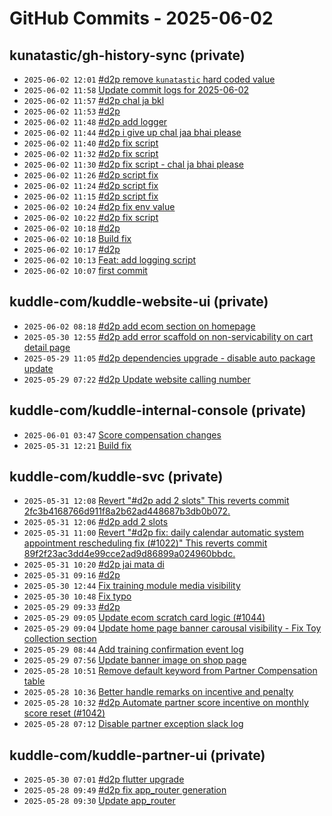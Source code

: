 # GitHub Commits - 2025-06-02


## kunatastic/gh-history-sync (private)

- `2025-06-02 12:01` [#d2p remove `kunatastic` hard coded value](https://github.com/kunatastic/gh-history-sync/commit/7ee1e2cc0c02f396655d307c1daa2af67814d2bf)
- `2025-06-02 11:58` [Update commit logs for 2025-06-02](https://github.com/kunatastic/gh-history-sync/commit/4d87ca9870161b0906188edf115918e398af6352)
- `2025-06-02 11:57` [#d2p chal ja bkl](https://github.com/kunatastic/gh-history-sync/commit/8ab2115b924a92565ac0f3dbdf1bbfaebc0d34a6)
- `2025-06-02 11:53` [#d2p](https://github.com/kunatastic/gh-history-sync/commit/53334bb3ceebc00c6d239280b0f6c763f472a84c)
- `2025-06-02 11:48` [#d2p add logger](https://github.com/kunatastic/gh-history-sync/commit/cec6934d97ae107b393b73cc846835bcb0b6dc8e)
- `2025-06-02 11:44` [#d2p i give up chal jaa bhai please](https://github.com/kunatastic/gh-history-sync/commit/9004f8cf09134b3ad66ca7e26de1297db0e4ae61)
- `2025-06-02 11:40` [#d2p fix script](https://github.com/kunatastic/gh-history-sync/commit/d14d9fd56274d1a8bcc32c049171a9da265ca5b2)
- `2025-06-02 11:32` [#d2p fix script](https://github.com/kunatastic/gh-history-sync/commit/ba1f70c8fc374f7f799fcb99d652d41d227229a8)
- `2025-06-02 11:30` [#d2p fix script - chal ja bhai please](https://github.com/kunatastic/gh-history-sync/commit/0ada333e10874c1f1fbb67bc23056fcd735132d8)
- `2025-06-02 11:26` [#d2p script fix](https://github.com/kunatastic/gh-history-sync/commit/ad4d880e0ee3231cf07726f38d5848ee21683269)
- `2025-06-02 11:24` [#d2p script fix](https://github.com/kunatastic/gh-history-sync/commit/ca2cfa16962a1915a8d384f6e46c87b034de4dc4)
- `2025-06-02 11:15` [#d2p script fix](https://github.com/kunatastic/gh-history-sync/commit/94031951b5bb30678ad95d309947755ac3e3b3c5)
- `2025-06-02 10:24` [#d2p fix env value](https://github.com/kunatastic/gh-history-sync/commit/a1e532fda010074c18d107f80c04ec4102cf3020)
- `2025-06-02 10:22` [#d2p fix script](https://github.com/kunatastic/gh-history-sync/commit/7f32844c8cbaf8f2da074525e718099c23d7ab4f)
- `2025-06-02 10:18` [#d2p](https://github.com/kunatastic/gh-history-sync/commit/95ad4ffca0eb8181c93e5c87a44e49583b85d98b)
- `2025-06-02 10:18` [Build fix](https://github.com/kunatastic/gh-history-sync/commit/4d0bdd2c75d0c43273b4a8e67a13c0b85b44d156)
- `2025-06-02 10:17` [#d2p](https://github.com/kunatastic/gh-history-sync/commit/63facb5b4f3f6a1d85597373591cfcf3fe274cb0)
- `2025-06-02 10:13` [Feat: add logging script](https://github.com/kunatastic/gh-history-sync/commit/defa4a465c0e0db790a3946b5d5cbc990c84a221)
- `2025-06-02 10:07` [first commit](https://github.com/kunatastic/gh-history-sync/commit/0516541279f0311227a7e0fcbb2c8679f83b9394)

## kuddle-com/kuddle-website-ui (private)

- `2025-06-02 08:18` [#d2p add ecom section on homepage](https://github.com/kuddle-com/kuddle-website-ui/commit/4f835e697c1d0be7ec8368c2994985deee32a150)
- `2025-05-30 12:55` [#d2p add error scaffold on non-servicability on cart detail page](https://github.com/kuddle-com/kuddle-website-ui/commit/aaf014fa1b01723dfc36d3427658092bd465f736)
- `2025-05-29 11:05` [#d2p dependencies upgrade - disable auto package update](https://github.com/kuddle-com/kuddle-website-ui/commit/3dcb01196ea652b128a842179710ed2474c8fc46)
- `2025-05-29 07:22` [#d2p Update website calling number](https://github.com/kuddle-com/kuddle-website-ui/commit/35cf37840619b5def589e7db630ba607a4c70e70)

## kuddle-com/kuddle-internal-console (private)

- `2025-06-01 03:47` [Score compensation changes](https://github.com/kuddle-com/kuddle-internal-console/commit/a824d43b0903d4f0516e4a47b84743136a5cf9a6)
- `2025-05-31 12:21` [Build fix](https://github.com/kuddle-com/kuddle-internal-console/commit/c6232c75d08ff71ce9059be2519bcc567f3d137c)

## kuddle-com/kuddle-svc (private)

- `2025-05-31 12:08` [Revert "#d2p add 2 slots"  This reverts commit 2fc3b4168766d911f8a2b62ad448687b3db0b072.](https://github.com/kuddle-com/kuddle-svc/commit/bce261599d4d791af15a2bb7031ed71ecd7182c9)
- `2025-05-31 12:06` [#d2p add 2 slots](https://github.com/kuddle-com/kuddle-svc/commit/2fc3b4168766d911f8a2b62ad448687b3db0b072)
- `2025-05-31 11:00` [Revert "#d2p fix: daily calendar automatic system appointment rescheduling fix (#1022)"  This reverts commit 89f2f23ac3dd4e99cce2ad9d86899a024960bbdc.](https://github.com/kuddle-com/kuddle-svc/commit/6139048ff634a442a26fe3b44c1fe5f20bf8a605)
- `2025-05-31 10:20` [#d2p jai mata di](https://github.com/kuddle-com/kuddle-svc/commit/e0bf16afbd4dc619f93b0b3c9c9dd224d345ec77)
- `2025-05-31 09:16` [#d2p](https://github.com/kuddle-com/kuddle-svc/commit/85a27659ef08e8e974481648a16437893ec18ba8)
- `2025-05-30 12:44` [Fix training module media visibility](https://github.com/kuddle-com/kuddle-svc/commit/c1afda597ff9808a1f8cd3660c0d67fb899d7c66)
- `2025-05-30 10:48` [Fix typo](https://github.com/kuddle-com/kuddle-svc/commit/f36ac71c059e2976d8e5f557f586435e79b4143f)
- `2025-05-29 09:33` [#d2p](https://github.com/kuddle-com/kuddle-svc/commit/8220327f8cefc05b5542b0fdc633de98c9387846)
- `2025-05-29 09:05` [Update ecom scratch card logic (#1044)](https://github.com/kuddle-com/kuddle-svc/commit/098903b5f0c957a1b703fd5b10ce57ff4e37dbbd)
- `2025-05-29 09:04` [Update home page banner carousal visibility - Fix Toy collection section](https://github.com/kuddle-com/kuddle-svc/commit/b2e069b39e5c2749ea5edc166580264521b12e00)
- `2025-05-29 08:44` [Add training confirmation event log](https://github.com/kuddle-com/kuddle-svc/commit/3a022383d705ee59aa0153074127c11036c4a6d5)
- `2025-05-29 07:56` [Update banner image on shop page](https://github.com/kuddle-com/kuddle-svc/commit/0a1e3230661bb8f820a0241cac0e2a5f0220b19e)
- `2025-05-28 10:51` [Remove default keyword from Partner Compensation table](https://github.com/kuddle-com/kuddle-svc/commit/0af466ece11e72a623ab171b96819dced51e7de9)
- `2025-05-28 10:36` [Better handle remarks on incentive and penalty](https://github.com/kuddle-com/kuddle-svc/commit/d14415114bc4ff4e0506e3c5403ad067bb111621)
- `2025-05-28 10:32` [#d2p Automate partner score incentive on monthly score reset (#1042)](https://github.com/kuddle-com/kuddle-svc/commit/1bf4276c3bad2922a49ccb17845bcd36c75b534f)
- `2025-05-28 07:12` [Disable partner exception slack log](https://github.com/kuddle-com/kuddle-svc/commit/0b30146cf30127672488e493a52dcf0daf5560dc)

## kuddle-com/kuddle-partner-ui (private)

- `2025-05-30 07:01` [#d2p flutter upgrade](https://github.com/kuddle-com/kuddle-partner-ui/commit/8d910d1e0b138a04370cbe271625a805915e8692)
- `2025-05-28 09:49` [#d2p fix app_router generation](https://github.com/kuddle-com/kuddle-partner-ui/commit/e688fa5c85362b99c494bbcab38608532b0704d4)
- `2025-05-28 09:30` [Update app_router](https://github.com/kuddle-com/kuddle-partner-ui/commit/f8dcded3d5a4338df5ee48f9fa66987f04ce0c8f)